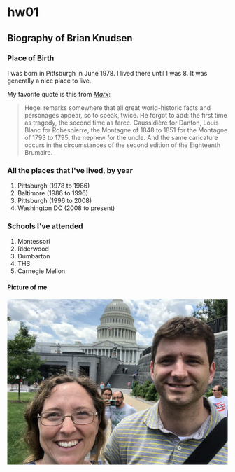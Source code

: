 # hw01

## Biography of **Brian Knudsen**

### Place of Birth
 
I was born in Pittsburgh in June 1978.  I lived there until I was 8.  It was generally a nice place to live. 

My favorite quote is this from [*Marx*](https://www.marxists.org/archive/marx/works/1852/18th-brumaire/index.htm):
> Hegel remarks somewhere that all great world-historic facts and personages appear, so to speak, twice. He forgot to add: the first time as tragedy, the second time as farce. Caussidière for Danton, Louis Blanc for Robespierre, the Montagne of 1848 to 1851 for the Montagne of 1793 to 1795, the nephew for the uncle. And the same caricature occurs in the circumstances of the second edition of the Eighteenth Brumaire.

### All the places that I've lived, by year

1. Pittsburgh (1978 to 1986)
2. Baltimore (1986 to 1996)
3. Pittsburgh (1996 to 2008)
4. Washington DC (2008 to present)

### Schools I've attended

1. Montessori
2. Riderwood
3. Dumbarton
4. THS
5. Carnegie Mellon

#### Picture of me
![pic of BK](https://github.com/bbknudsen/hw01/blob/master/Images/IMG_3638.jpg)



